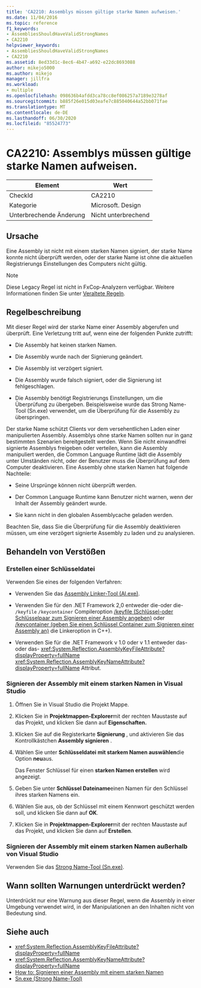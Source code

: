 ```yaml
---
title: 'CA2210: Assemblys müssen gültige starke Namen aufweisen.'
ms.date: 11/04/2016
ms.topic: reference
f1_keywords:
- AssembliesShouldHaveValidStrongNames
- CA2210
helpviewer_keywords:
- AssembliesShouldHaveValidStrongNames
- CA2210
ms.assetid: 8ed33d1c-8ec6-4b47-a692-e22dc8693088
author: mikejo5000
ms.author: mikejo
manager: jillfra
ms.workload:
- multiple
ms.openlocfilehash: 098636b4afdd3ca78cc8ef086257a7189e3278af
ms.sourcegitcommit: b885f26e015d03eafe7c885040644a52bb071fae
ms.translationtype: MT
ms.contentlocale: de-DE
ms.lasthandoff: 06/30/2020
ms.locfileid: "85524773"
---
```

# <a name="ca2210-assemblies-should-have-valid-strong-names"></a>CA2210: Assemblys müssen gültige starke Namen aufweisen.

|Element|Wert|
|-|-|
|CheckId|CA2210|
|Kategorie|Microsoft. Design|
|Unterbrechende Änderung|Nicht unterbrechend|

## <a name="cause"></a>Ursache
Eine Assembly ist nicht mit einem starken Namen signiert, der starke Name konnte nicht überprüft werden, oder der starke Name ist ohne die aktuellen Registrierungs Einstellungen des Computers nicht gültig.

> [!NOTE]
> Diese Legacy Regel ist nicht in FxCop-Analyzern verfügbar. Weitere Informationen finden Sie unter [Veraltete Regeln](fxcop-rule-port-status.md#deprecated-rules).

## <a name="rule-description"></a>Regelbeschreibung

Mit dieser Regel wird der starke Name einer Assembly abgerufen und überprüft. Eine Verletzung tritt auf, wenn eine der folgenden Punkte zutrifft:

- Die Assembly hat keinen starken Namen.

- Die Assembly wurde nach der Signierung geändert.

- Die Assembly ist verzögert signiert.

- Die Assembly wurde falsch signiert, oder die Signierung ist fehlgeschlagen.

- Die Assembly benötigt Registrierungs Einstellungen, um die Überprüfung zu übergeben. Beispielsweise wurde das Strong Name-Tool (Sn.exe) verwendet, um die Überprüfung für die Assembly zu überspringen.

Der starke Name schützt Clients vor dem versehentlichen Laden einer manipulierten Assembly. Assemblys ohne starke Namen sollten nur in ganz bestimmten Szenarien bereitgestellt werden. Wenn Sie nicht einwandfrei signierte Assemblys freigeben oder verteilen, kann die Assembly manipuliert werden, die Common Language Runtime lädt die Assembly unter Umständen nicht, oder der Benutzer muss die Überprüfung auf dem Computer deaktivieren. Eine Assembly ohne starken Namen hat folgende Nachteile:

- Seine Ursprünge können nicht überprüft werden.

- Der Common Language Runtime kann Benutzer nicht warnen, wenn der Inhalt der Assembly geändert wurde.

- Sie kann nicht in den globalen Assemblycache geladen werden.

Beachten Sie, dass Sie die Überprüfung für die Assembly deaktivieren müssen, um eine verzögert signierte Assembly zu laden und zu analysieren.

## <a name="how-to-fix-violations"></a>Behandeln von Verstößen

### <a name="create-a-key-file"></a>Erstellen einer Schlüsseldatei

Verwenden Sie eines der folgenden Verfahren:

- Verwenden Sie das [Assembly Linker-Tool (Al.exe)](/dotnet/framework/tools/al-exe-assembly-linker).

- Verwenden Sie für den .NET Framework 2,0 entweder die-oder die- `/keyfile` `/keycontainer` Compileroption [/keyfile (Schlüssel-oder Schlüsselpaar zum Signieren einer Assembly angeben)](/cpp/build/reference/keyfile-specify-key-or-key-pair-to-sign-an-assembly) oder [/keycontainer (geben Sie einen Schlüssel Container zum Signieren einer Assembly an)](/cpp/build/reference/keycontainer-specify-a-key-container-to-sign-an-assembly) die Linkeroption in C++).

- Verwenden Sie für die .NET Framework v 1.0 oder v 1.1 entweder das-oder das- <xref:System.Reflection.AssemblyKeyFileAttribute?displayProperty=fullName> <xref:System.Reflection.AssemblyKeyNameAttribute?displayProperty=fullName> Attribut.

### <a name="sign-your-assembly-with-a-strong-name-in-visual-studio"></a>Signieren der Assembly mit einem starken Namen in Visual Studio

1. Öffnen Sie in Visual Studio die Projekt Mappe.

2. Klicken Sie in **Projektmappen-Explorer**mit der rechten Maustaste auf das Projekt, und klicken Sie dann auf **Eigenschaften.**

3. Klicken Sie auf die Registerkarte **Signierung** , und aktivieren Sie das Kontrollkästchen **Assembly signieren** .

4. Wählen Sie unter **Schlüsseldatei mit starkem Namen auswählen**die Option **neu**aus.

   Das Fenster Schlüssel für einen **starken Namen erstellen** wird angezeigt.

5. Geben Sie unter **Schlüssel Dateiname**einen Namen für den Schlüssel ihres starken Namens ein.

6. Wählen Sie aus, ob der Schlüssel mit einem Kennwort geschützt werden soll, und klicken Sie dann auf **OK**.

7. Klicken Sie in **Projektmappen-Explorer**mit der rechten Maustaste auf das Projekt, und klicken Sie dann auf **Erstellen**.

### <a name="sign-your-assembly-with-a-strong-name-outside-visual-studio"></a>Signieren der Assembly mit einem starken Namen außerhalb von Visual Studio

Verwenden Sie das [Strong Name-Tool (Sn.exe)](/dotnet/framework/tools/sn-exe-strong-name-tool).

## <a name="when-to-suppress-warnings"></a>Wann sollten Warnungen unterdrückt werden?

Unterdrückt nur eine Warnung aus dieser Regel, wenn die Assembly in einer Umgebung verwendet wird, in der Manipulationen an den Inhalten nicht von Bedeutung sind.

## <a name="see-also"></a>Siehe auch

- <xref:System.Reflection.AssemblyKeyFileAttribute?displayProperty=fullName>
- <xref:System.Reflection.AssemblyKeyNameAttribute?displayProperty=fullName>
- [How to: Signieren einer Assembly mit einem starken Namen](/dotnet/framework/app-domains/how-to-sign-an-assembly-with-a-strong-name)
- [Sn.exe (Strong Name-Tool)](/dotnet/framework/tools/sn-exe-strong-name-tool)
